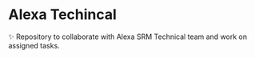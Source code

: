 # Alexa Techincal
✨ Repository to collaborate with Alexa SRM Technical team and work on assigned tasks.
